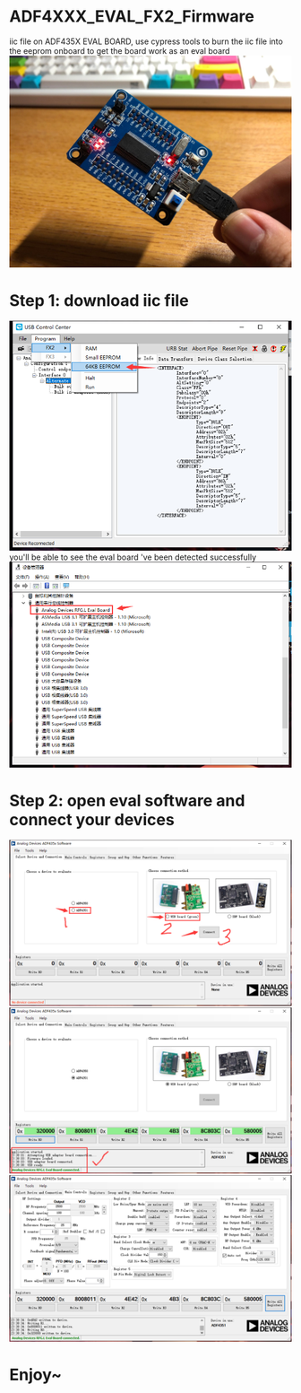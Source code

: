 # ADF4XXX_EVAL_FX2_Firmware
iic file on ADF435X EVAL BOARD, use cypress tools to burn the iic file into the eeprom onboard to get the board work as an eval board  
![](https://github.com/TerayTech/ADF4XXX_EVAL_FX2_Firmware/blob/main/img/f.jpg) 
# Step 1: download iic file 
![](https://github.com/TerayTech/ADF4XXX_EVAL_FX2_Firmware/blob/main/img/a.png)  
you'll be able to see the eval board 've been detected successfully  
![](https://github.com/TerayTech/ADF4XXX_EVAL_FX2_Firmware/blob/main/img/b.png)  
# Step 2: open eval software and connect your devices  
![](https://github.com/TerayTech/ADF4XXX_EVAL_FX2_Firmware/blob/main/img/c.png) 
![](https://github.com/TerayTech/ADF4XXX_EVAL_FX2_Firmware/blob/main/img/d.png) 
![](https://github.com/TerayTech/ADF4XXX_EVAL_FX2_Firmware/blob/main/img/e.png) 
# Enjoy~ 
